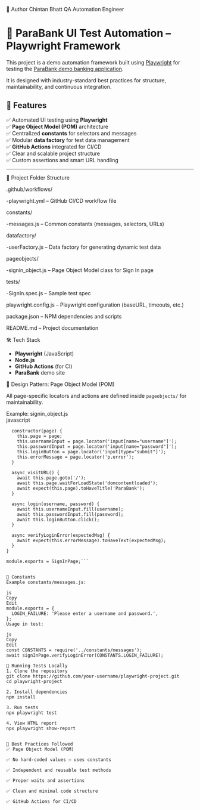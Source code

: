 👤 Author
Chintan Bhatt
QA Automation Engineer


# 🔐 ParaBank UI Test Automation – Playwright Framework

This project is a demo automation framework built using [Playwright](https://playwright.dev/) for testing the [ParaBank demo banking application](https://parabank.parasoft.com/parabank/login.htm).

It is designed with industry-standard best practices for structure, maintainability, and continuous integration.

## 🚀 Features

✅ Automated UI testing using **Playwright**  
✅ **Page Object Model (POM)** architecture  
✅ Centralized **constants** for selectors and messages  
✅ Modular **data factory** for test data management  
✅ **GitHub Actions** integrated for CI/CD  
✅ Clear and scalable project structure  
✅ Custom assertions and smart URL handling

---
📁 Project  Folder Structure

.github/workflows/

-playwright.yml – GitHub CI/CD workflow file

constants/

-messages.js – Common constants (messages, selectors, URLs)

datafactory/

-userFactory.js – Data factory for generating dynamic test data

pageobjects/

-signin_object.js – Page Object Model class for Sign In page

tests/

-SignIn.spec.js – Sample test spec

playwright.config.js – Playwright configuration (baseURL, timeouts, etc.)

package.json – NPM dependencies and scripts

README.md – Project documentation

🛠 Tech Stack

- **Playwright** (JavaScript)
- **Node.js**
- **GitHub Actions** (for CI)
- **ParaBank** demo site


🧱 Design Pattern: Page Object Model (POM)

All page-specific locators and actions are defined inside `pageobjects/` for maintainability.

Example: signin_object.js  
javascript
```class SignInPage {
  constructor(page) {
    this.page = page;
    this.usernameInput = page.locator('input[name="username"]');
    this.passwordInput = page.locator('input[name="password"]');
    this.loginButton = page.locator('input[type="submit"]');
    this.errorMessage = page.locator('p.error');
  }

  async visitURL() {
    await this.page.goto('/');
    await this.page.waitForLoadState('domcontentloaded');
    await expect(this.page).toHaveTitle('ParaBank');
  }

  async login(username, password) {
    await this.usernameInput.fill(username);
    await this.passwordInput.fill(password);
    await this.loginButton.click();
  }

  async verifyLoginError(expectedMsg) {
    await expect(this.errorMessage).toHaveText(expectedMsg);
  }
}

module.exports = SignInPage;```


🔄 Constants
Example constants/messages.js:

js
Copy
Edit
module.exports = {
  LOGIN_FAILURE: 'Please enter a username and password.',
};
Usage in test:

js
Copy
Edit
const CONSTANTS = require('../constants/messages');
await signInPage.verifyLoginError(CONSTANTS.LOGIN_FAILURE);

🧪 Running Tests Locally
1. Clone the repository
git clone https://github.com/your-username/playwright-project.git
cd playwright-project

2. Install dependencies
npm install

3. Run tests
npx playwright test

4. View HTML report
npx playwright show-report


📌 Best Practices Followed
✅ Page Object Model (POM)

✅ No hard-coded values — uses constants

✅ Independent and reusable test methods

✅ Proper waits and assertions

✅ Clean and minimal code structure

✅ GitHub Actions for CI/CD


